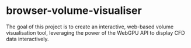 # browser-volume-visualiser

The goal of this project is to create an interactive, web-based volume visualisation tool, leveraging the power of the WebGPU API to display CFD data interactively.